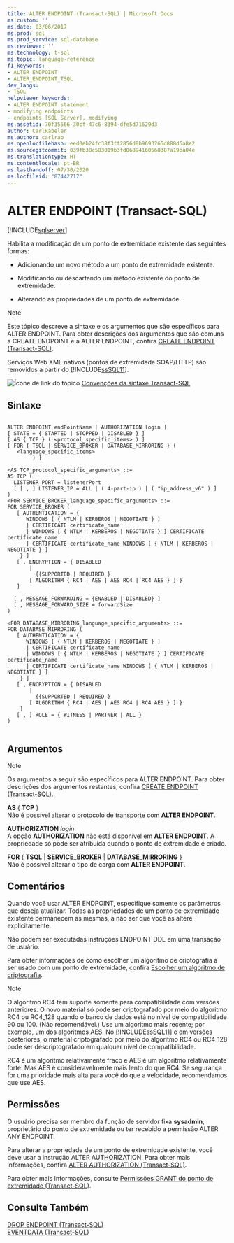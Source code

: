 ```yaml
---
title: ALTER ENDPOINT (Transact-SQL) | Microsoft Docs
ms.custom: ''
ms.date: 03/06/2017
ms.prod: sql
ms.prod_service: sql-database
ms.reviewer: ''
ms.technology: t-sql
ms.topic: language-reference
f1_keywords:
- ALTER ENDPOINT
- ALTER_ENDPOINT_TSQL
dev_langs:
- TSQL
helpviewer_keywords:
- ALTER ENDPOINT statement
- modifying endpoints
- endpoints [SQL Server], modifying
ms.assetid: 70f35566-30cf-47c6-8394-dfe5d71629d3
author: CarlRabeler
ms.author: carlrab
ms.openlocfilehash: eed0eb24fc38f3ff2856d8b9693265d888d5a8e2
ms.sourcegitcommit: 039fb38c583019b3fd06894160568387a19ba04e
ms.translationtype: HT
ms.contentlocale: pt-BR
ms.lasthandoff: 07/30/2020
ms.locfileid: "87442717"
---
```

# <a name="alter-endpoint-transact-sql"></a>ALTER ENDPOINT (Transact-SQL)
[!INCLUDE[sqlserver](../../includes/applies-to-version/sqlserver.md)]

  Habilita a modificação de um ponto de extremidade existente das seguintes formas:  
  
-   Adicionando um novo método a um ponto de extremidade existente.  
  
-   Modificando ou descartando um método existente do ponto de extremidade.  
  
-   Alterando as propriedades de um ponto de extremidade.  
  
> [!NOTE]  
>  Este tópico descreve a sintaxe e os argumentos que são específicos para ALTER ENDPOINT. Para obter descrições dos argumentos que são comuns a CREATE ENDPOINT e a ALTER ENDPOINT, confira [CREATE ENDPOINT &#40;Transact-SQL&#41;](../../t-sql/statements/create-endpoint-transact-sql.md).  
  
 Serviços Web XML nativos (pontos de extremidade SOAP/HTTP) são removidos a partir do [!INCLUDE[ssSQL11](../../includes/sssql11-md.md)].  
  
 ![Ícone de link do tópico](../../database-engine/configure-windows/media/topic-link.gif "Ícone de link do tópico") [Convenções da sintaxe Transact-SQL](../../t-sql/language-elements/transact-sql-syntax-conventions-transact-sql.md)  
  
## <a name="syntax"></a>Sintaxe  
  
```syntaxsql
  
ALTER ENDPOINT endPointName [ AUTHORIZATION login ]  
[ STATE = { STARTED | STOPPED | DISABLED } ]  
[ AS { TCP } ( <protocol_specific_items> ) ]  
[ FOR { TSQL | SERVICE_BROKER | DATABASE_MIRRORING } (  
   <language_specific_items>  
        ) ]  
  
<AS TCP_protocol_specific_arguments> ::=  
AS TCP (  
  LISTENER_PORT = listenerPort  
  [ [ , ] LISTENER_IP = ALL | ( 4-part-ip ) | ( "ip_address_v6" ) ]  
)  
<FOR SERVICE_BROKER_language_specific_arguments> ::=  
FOR SERVICE_BROKER (  
   [ AUTHENTICATION = {   
      WINDOWS [ { NTLM | KERBEROS | NEGOTIATE } ]  
      | CERTIFICATE certificate_name   
      | WINDOWS [ { NTLM | KERBEROS | NEGOTIATE } ] CERTIFICATE certificate_name   
      | CERTIFICATE certificate_name WINDOWS [ { NTLM | KERBEROS | NEGOTIATE } ]   
    } ]  
   [ , ENCRYPTION = { DISABLED   
       |   
         {{SUPPORTED | REQUIRED }   
       [ ALGORITHM { RC4 | AES | AES RC4 | RC4 AES } ] }   
   ]  
  
  [ , MESSAGE_FORWARDING = {ENABLED | DISABLED} ]  
  [ , MESSAGE_FORWARD_SIZE = forwardSize  
)  
  
<FOR DATABASE_MIRRORING_language_specific_arguments> ::=  
FOR DATABASE_MIRRORING (  
   [ AUTHENTICATION = {   
      WINDOWS [ { NTLM | KERBEROS | NEGOTIATE } ]  
      | CERTIFICATE certificate_name   
      | WINDOWS [ { NTLM | KERBEROS | NEGOTIATE } ] CERTIFICATE certificate_name   
      | CERTIFICATE certificate_name WINDOWS [ { NTLM | KERBEROS | NEGOTIATE } ]   
    } ]  
   [ , ENCRYPTION = { DISABLED   
       |   
         {{SUPPORTED | REQUIRED }   
       [ ALGORITHM { RC4 | AES | AES RC4 | RC4 AES } ] }   
    ]   
   [ , ] ROLE = { WITNESS | PARTNER | ALL }  
)  
  
```  
  
## <a name="arguments"></a>Argumentos  
  
> [!NOTE]  
>  Os argumentos a seguir são específicos para ALTER ENDPOINT. Para obter descrições dos argumentos restantes, confira [CREATE ENDPOINT &#40;Transact-SQL&#41;](../../t-sql/statements/create-endpoint-transact-sql.md).  
  
 **AS** { **TCP** }  
 Não é possível alterar o protocolo de transporte com **ALTER ENDPOINT**.  
  
 **AUTHORIZATION** *login*  
 A opção **AUTHORIZATION** não está disponível em **ALTER ENDPOINT**. A propriedade só pode ser atribuída quando o ponto de extremidade é criado.  
  
 **FOR** { **TSQL** | **SERVICE_BROKER** | **DATABASE_MIRRORING** }  
 Não é possível alterar o tipo de carga com **ALTER ENDPOINT**.  
  
## <a name="remarks"></a>Comentários  
 Quando você usar ALTER ENDPOINT, especifique somente os parâmetros que deseja atualizar. Todas as propriedades de um ponto de extremidade existente permanecem as mesmas, a não ser que você as altere explicitamente.  
  
 Não podem ser executadas instruções ENDPOINT DDL em uma transação de usuário.  
  
 Para obter informações de como escolher um algoritmo de criptografia a ser usado com um ponto de extremidade, confira [Escolher um algoritmo de criptografia](../../relational-databases/security/encryption/choose-an-encryption-algorithm.md).  
  
> [!NOTE]  
>  O algoritmo RC4 tem suporte somente para compatibilidade com versões anteriores. O novo material só pode ser criptografado por meio do algoritmo RC4 ou RC4_128 quando o banco de dados está no nível de compatibilidade 90 ou 100. (Não recomendável.) Use um algoritmo mais recente; por exemplo, um dos algoritmos AES. No [!INCLUDE[ssSQL11](../../includes/sssql11-md.md)] e em versões posteriores, o material criptografado por meio do algoritmo RC4 ou RC4_128 pode ser descriptografado em qualquer nível de compatibilidade.  
>   
>  RC4 é um algoritmo relativamente fraco e AES é um algoritmo relativamente forte. Mas AES é consideravelmente mais lento do que RC4. Se segurança for uma prioridade mais alta para você do que a velocidade, recomendamos que use AES.  
  
## <a name="permissions"></a>Permissões  
 O usuário precisa ser membro da função de servidor fixa **sysadmin**, proprietário do ponto de extremidade ou ter recebido a permissão ALTER ANY ENDPOINT.  
  
 Para alterar a propriedade de um ponto de extremidade existente, você deve usar a instrução ALTER AUTHORIZATION. Para obter mais informações, confira [ALTER AUTHORIZATION &#40;Transact-SQL&#41;](../../t-sql/statements/alter-authorization-transact-sql.md).  
  
 Para obter mais informações, consulte [Permissões GRANT do ponto de extremidade &#40;Transact-SQL&#41;](../../t-sql/statements/grant-endpoint-permissions-transact-sql.md).  
  
## <a name="see-also"></a>Consulte Também  
 [DROP ENDPOINT &#40;Transact-SQL&#41;](../../t-sql/statements/drop-endpoint-transact-sql.md)   
 [EVENTDATA &#40;Transact-SQL&#41;](../../t-sql/functions/eventdata-transact-sql.md)  
  
  
